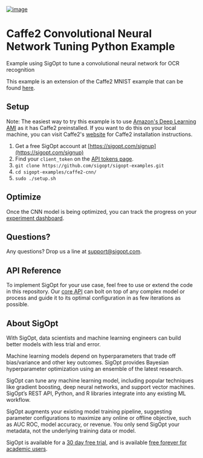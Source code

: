 [![image](https://sigopt.com/static/img/SigOpt_logo_horiz.png?raw=true)](https://sigopt.com)

# Caffe2 Convolutional Neural Network Tuning Python Example

Example using SigOpt to tune a convolutional neural network for OCR recognition

This example is an extension of the Caffe2 MNIST example that can be found [here](https://caffe2.ai/docs/tutorial-MNIST.html).

## Setup

Note: The easiest way to try this example is to use [Amazon's Deep Learning AMI](https://aws.amazon.com/marketplace/pp/B01M0AXXQB) as it has Caffe2 preinstalled. If you want to do this on your local machine, you can visit Caffe2's [website](https://caffe2.ai/) for Caffe2 installation instructions.

1. Get a free SigOpt account at [https://sigopt.com/signup](https://sigopt.com/signup)
2. Find your `client_token` on the [API tokens page](https://sigopt.com/tokens/info).
3. `git clone https://github.com/sigopt/sigopt-examples.git`
4. `cd sigopt-examples/caffe2-cnn/`
5. `sudo ./setup.sh`

## Optimize

Once the CNN model is being optimized, you can track the progress on your [experiment dashboard](https://sigopt.com/experiments).

## Questions?
Any questions? Drop us a line at [support@sigopt.com](mailto:support@sigopt.com).

## API Reference
To implement SigOpt for your use case, feel free to use or extend the code in this repository. Our [core API](https://sigopt.com/docs) can bolt on top of any complex model or process and guide it to its optimal configuration in as few iterations as possible.

## About SigOpt

With SigOpt, data scientists and machine learning engineers can build better models with less trial and error.

Machine learning models depend on hyperparameters that trade off bias/variance and other key outcomes. SigOpt provides Bayesian hyperparameter optimization using an ensemble of the latest research.

SigOpt can tune any machine learning model, including popular techniques like gradient boosting, deep neural networks, and support vector machines. SigOpt’s REST API, Python, and R libraries integrate into any existing ML workflow.

SigOpt augments your existing model training pipeline, suggesting parameter configurations to maximize any online or offline objective, such as AUC ROC, model accuracy, or revenue. You only send SigOpt your metadata, not the underlying training data or model.

SigOpt is available for a [30 day free trial](https://sigopt.com/signup), and is available [free forever for academic users](https://sigopt.com/edu).
